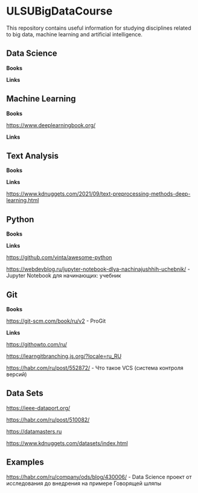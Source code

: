 # ULSUBigDataCourse
This repository contains useful information for studying disciplines related to big data, machine learning and artificial intelligence.

## Data Science
**Books**

**Links**


## Machine Learning
**Books**

https://www.deeplearningbook.org/

**Links**

## Text Analysis
**Books**

**Links**

https://www.kdnuggets.com/2021/09/text-preprocessing-methods-deep-learning.html

## Python
**Books**

**Links**

https://github.com/vinta/awesome-python

https://webdevblog.ru/jupyter-notebook-dlya-nachinajushhih-uchebnik/ - Jupyter Notebook для начинающих: учебник

## Git
**Books**

https://git-scm.com/book/ru/v2 - ProGit

**Links**

https://githowto.com/ru/

https://learngitbranching.js.org/?locale=ru_RU

https://habr.com/ru/post/552872/ - Что такое VCS (система контроля версий)

## Data Sets

https://ieee-dataport.org/

https://habr.com/ru/post/510082/

https://datamasters.ru

https://www.kdnuggets.com/datasets/index.html 

## Examples

https://habr.com/ru/company/ods/blog/430006/ - Data Science проект от исследования до внедрения на примере Говорящей шляпы